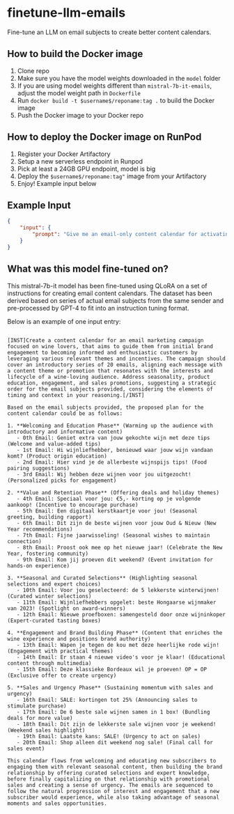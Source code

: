 # finetune-llm-emails
Fine-tune an LLM on email subjects to create better content calendars.

## How to build the Docker image

1. Clone repo
2. Make sure you have the model weights downloaded in the `model` folder
3. If you are using model weights different than `mistral-7b-it-emails`, adjust the model weight path in `Dockerfile`
4. Run `docker build -t $username$/reponame:tag .` to build the Docker image
5. Push the Docker image to your Docker repo

## How to deploy the Docker image on RunPod

1. Register your Docker Artifactory
2. Setup a new serverless endpoint in Runpod
3. Pick at least a 24GB GPU endpoint, model is big
4. Deploy the `$username$/reponame:tag"` image from your Artifactory
5. Enjoy! Example input below

## Example Input

```json
{
    "input": {
        "prompt": "Give me an email-only content calendar for activating users that haven't used my service in more than 3 months. The service is an online marketplace for prospective home buyers to find houses and apartments in the Netherlands. Instructions: for each content idea provided, give me why this is something that makes sense for activating dormant users, and how to adjust the content strategy depending on whether it has been successful at activating the user after each month."
    }
}
```
## What was this model fine-tuned on? 

This mistral-7b-it model has been fine-tuned using QLoRA on a set of instructions for creating email content calendars. The dataset has been derived based on series of actual email subjects from the same sender and pre-processed by GPT-4 to fit into an instruction tuning format. 

Below is an example of one input entry: 
```

[INST]Create a content calendar for an email marketing campaign focused on wine lovers, that aims to guide them from initial brand engagement to becoming informed and enthusiastic customers by leveraging various relevant themes and incentives. The campaign should cover an introductory series of 20 emails, aligning each message with a content theme or promotion that resonates with the interests and lifecycle of a wine-loving audience. Address seasonality, product education, engagement, and sales promotions, suggesting a strategic order for the email subjects provided, considering the elements of timing and context in your reasoning.[/INST]

Based on the email subjects provided, the proposed plan for the content calendar could be as follows:

1. **Welcoming and Education Phase** (Warming up the audience with introductory and informative content)
   - 0th Email: Geniet extra van jouw gekochte wijn met deze tips (Welcome and value-added tips)
   - 1st Email: Hi wijnliefhebber, benieuwd waar jouw wijn vandaan komt? (Product origin education)
   - 2nd Email: Hier vind je de allerbeste wijnspijs tips! (Food pairing suggestions)
   - 3rd Email: Wij hebben deze wijnen voor jou uitgezocht! (Personalized picks for engagement)

2. **Value and Retention Phase** (Offering deals and holiday themes)
   - 4th Email: Speciaal voor jou: €5,- korting op je volgende aankoop! (Incentive to encourage purchase)
   - 5th Email: Een digitaal kerstkaartje voor jou! (Seasonal greeting, building rapport)
   - 6th Email: Dit zijn de beste wijnen voor jouw Oud & Nieuw (New Year recommendations)
   - 7th Email: Fijne jaarwisseling! (Seasonal wishes to maintain connection)
   - 8th Email: Proost ook mee op het nieuwe jaar! (Celebrate the New Year, fostering community)
   - 9th Email: Kom jij proeven dit weekend? (Event invitation for hands-on experience)

3. **Seasonal and Curated Selections** (Highlighting seasonal selections and expert choices)
   - 10th Email: Voor jou geselecteerd: de 5 lekkerste winterwijnen! (Curated winter selections)
   - 11th Email: Wijnliefhebbers opgelet: beste Hongaarse wijnmaker van 2023! (Spotlight on award-winners)
   - 12th Email: Nieuwe proefboxen: samengesteld door onze wijninkoper (Expert-curated tasting boxes)

4. **Engagement and Brand Building Phase** (Content that enriches the wine experience and positions brand authority)
   - 13th Email: Wapen je tegen de kou met deze heerlijke rode wijn! (Engagement with practical themes)
   - 14th Email: Er staan 4 nieuwe video's voor je klaar! (Educational content through multimedia)
   - 15th Email: Deze klassieke Bordeaux wil je proeven! OP = OP (Exclusive offer to create urgency)

5. **Sales and Urgency Phase** (Sustaining momentum with sales and urgency)
   - 16th Email: SALE: kortingen tot 25% (Announcing sales to stimulate purchase)
   - 17th Email: De 6 beste sale wijnen samen in 1 box! (Bundling deals for more value)
   - 18th Email: Dit zijn de lekkerste sale wijnen voor je weekend! (Weekend sales highlight)
   - 19th Email: Laatste kans: SALE! (Urgency to act on sales)
   - 20th Email: Shop alleen dit weekend nog sale! (Final call for sales event)

This calendar flows from welcoming and educating new subscribers to engaging them with relevant seasonal content, then building the brand relationship by offering curated selections and expert knowledge, before finally capitalizing on that relationship with promotional sales and creating a sense of urgency. The emails are sequenced to follow the natural progression of interest and engagement that a new subscriber would experience, while also taking advantage of seasonal moments and sales opportunities.
```
